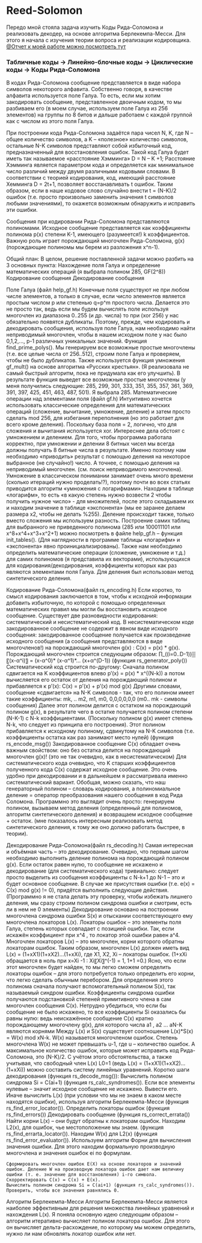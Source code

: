 # Reed-Solomon

Передо мной стояла задача изучить Коды Рида-Соломона и реализовать декодер, на основе алгоритма Берлекемпа-Месси. 
Для этого я начала с изучения теории вопроса и реализации кодировщика.
[@Отчет к моей работе можно посмотреть тут](https://github.com/YuliaKUA/Reed-Solomon/blob/main/ReedSolomon.pdf)

### Табличные коды -> Линейно-блочные коды -> Циклические коды -> Коды Рида-Соломона

В кодах Рида-Соломона сообщение представляется в виде набора символов некоторого алфавита. Собственно говоря, в качестве алфавита используется поле Галуа. 
То есть, если мы хотим закодировать сообщение, представленное двоичным кодом, то мы разбиваем его (в моем случае, используем поле Галуа из 256 элементов) на группы по 8 битов и дальше работаем с каждой группой как с числом из этого поля Галуа. 

При построении кода Рида-Соломона задаётся пара чисел N, K, где N – общее количество символов, а K – «полезное» количество символов, остальные N-K символов представляют собой избыточный код, предназначенный для восстановления ошибок. 
Такой код Галуа будет иметь так называемое «расстояние Хэмминга» D = N – K +1; Расстояние Хэмминга является параметром кода и определяется как минимальное число различий между двумя различными кодовыми словами. В соответствии с теорией кодирования, код, имеющий расстояние Хемминга D = 2t+1, позволяет восстанавливать t ошибок. 
Таким образом, если в наше кодовое слово случайно внести t = (N-K)/2 ошибок (т.е. просто произвольно заменить значения t символов любыми значениями), то окажется возможным обнаружить и исправить эти ошибки. 

Сообщения при кодировании Рида-Соломона представляются полиномами. Исходное сообщение представляется как коэффициенты полинома p(x) степени K-1, имеющего (разумеется!) k коэффициентов. Важную роль играет порождающий многочлен Рида-Соломона, g(x) (порождающие полиномы мы берем из разложения  x^n-1).

Общий план:
В целом, решение поставленной задачи можно разбить на 3 основных пункта:
	Нахождение поля Галуа и определение математических операций (я выбрала полином 285, GF(2^8))
	Кодирование сообщения
	Декодирование сообщения






Поле Галуа (файл help_gf.h)
Конечные поля существуют не при любом числе элементов, а только в случае, если число элементов является простым числом р или степенью q=p^m простого числа. Делается это не просто так, ведь если мы будем вычислять поле используя многочлен из диапазона 0..255 (и др. числа) то при (xor 256) у нас обязательно появятся дубликаты.
Поэтому, прежде, чем кодировать и декодировать сообщения, используя поле Галуа, нам необходимо найти неприводимый многочлен, чтобы в нашем исходном поле у нас было 0,1,2,..., p-1 различных уникальных значений.
Функция find_prime_polys(). Мы генерируем все возможные простые многочлены (т.е. все целые числа от 256..512), строим поле Галуа и проверяем, чтобы не было дубликатов. Также используется функция умножения gf_mult() на основе алгоритма «Русских крестьян». (Я реализовала не самый быстрый алгоритм, пока не придумала как его улучшить). В результате функция выведет все возможные простые многочлены (у меня получились следующие: 285, 299, 301, 333, 351, 355, 357, 361, 369, 391, 397, 425, 451, 463, 487, 501). Я выбрала 285.
Математические операции над элементами поля (файл gf.h)
Интуитивно хочется использовать классические определения для математических операций (сложение, вычитание, умножение, деление) и затем просто сделать mod 256, для избегания переполнения (но это работает для всего кроме деления). Поскольку база поля = 2, логично, что для сложения и вычитания используется xor.
Интереснее дела обстоят с умножением и делением.
Для того, чтобы программа работала корректно, при умножении и делении 8 битных чисел мы всегда должны получать 8 битные числа в результате. Именно поэтому нам необходимо «приводить» результат с помощью деления на некоторое выбранное (не случайно!) число. А точнее, с помощью деления на неприводимый многочлен. (см. поиск неприводимого многочлена).
Умножение в классическом понимании занимает очень много времени (сколько итераций нужно проделать!?), поэтому почти во всех статьях приводится алгоритм «умножения с логарифмами». Находим в таблице «логарифм», то есть «в какую степень нужно возвести 2 чтобы получить нужное число» - для множителей, после этого складываем их и находим значение в таблице «экспонента» (мы ее заранее делаем размера x2, чтобы не делать %255).
Деление происходит также, только вместо сложения мы используем разность. 
Построение самих таблиц для выбранного не приведенного полинома (285 или 100011101 или x^8+x^4+x^3+x^2+1) можно посмотреть в файле help_gf.h – функция init_tables(). (Для наглядности в программе таблицы «логарифм» и «экспонента» явно проинициализированы).
Также нам необходимо определить математические операции (сложение, умножение и т.д.) для самих полиномов (я представила их векторами), использующихся для кодирования/декодирования, коэффициенты которых как раз являются элементами поля Галуа.  Для деления был использован метод синтетического деления.




Кодирование Рида-Соломона(файл rs_encoding.h)
Если коротко, то смысл кодирования заключается в том, чтобы к исходной информации добавить избыточную, по которой с помощью определенных математических правил мы могли бы восстановить исходное сообщение.
Существует две разновидности кодирования: систематический и несистематический код. 
В несистематическом коде закодированное сообщение не содержит в явном виде исходного сообщения: закодированное сообщение получается как произведение исходного сообщения (а сообщения представляются в виде многочленов!) на порождающий многочлен g(x) : C(x) = p(x) * g(x). 
Порождающий многочлен строится следующим образом: 
∏_((i=0..D-1))▒〖(x-α^i)〗 = (x-α^0)* (x-α^1)*… (x+α^(D-1)) (функция rs_generator_poly())
Систематический код строится по-другому: Сначала полином сдвигается на K коэффициентов влево               p’(x) = p(x) * x^((N-k)) 
а потом вычисляется его остаток от деления на порождающий полином и прибавляется к p’(x):                         C(x) = p’(x) + p’(x) mod g(x) 
Другими словами, сообщение «сдвигается» на N-K символов - так, что его полином имеет такие коэффициенты: mk, .. m2, m1, m0, 0,0,0,0,0,0 (m0.. mk - символы сообщения) 
Далее этот полином делится с остатком на порождающий полином g(x), в результате чего в остатке получается полином степени (N-K-1) с N-k коэффициентами. (Поскольку полином g(x) имеет степень N-k, что следует из принципа его построения). Этот полином прибавляется к исходному полиному, сдвинутому на N-K символов (т.е. коэффициенты остатка как раз занимают место нулей) (функция rs_encode_msg())
Закодированное сообщение C(x) обладает очень важным свойством: оно без остатка делится на порождающий многочлен g(x)! (это не так очевидно, как в несистематическом)
Для систематического кода очевидно, что K старших коэффициентов полученного кода C(x) содержат исходное сообщение. Это очень удобно при декодировании и в дальнейшем я рассматривала именно систематический вариант. 
Обобщая, можно сказать, что наш генераторный полином – словарь кодирования, а полиномиальное деление = оператор преобразования нашего сообщения в код Рида Соломона.
Программно это выглядит очень просто: генерируем полином, вызываем метод деления (определенный для полиномов, алгоритм синтетического деления) и возвращаем исходное сообщение + остаток. (мне показалось интересным реализовать метод синтетического деления, к тому же оно должно работать быстрее, в теории).






Декодирование Рида-Соломона(файл rs_decoding.h)
Самая интересная и объёмная часть – это декодирование. Очевидно, что первым шагом необходимо выполнить деление полинома на порождающий полином g(x). Если остаток равен нулю, то сообщение не искажено и декодирование (для систематического кода) тривиально: следует просто выделить из сообщения коэффициенты с N-k+1 до N-1 – это и будет основное сообщение. В случае же присутствия ошибки (т.е. e(x) = С(x) mod g(x) != 0), придётся выполнить следующие действия. (Программно я не стала делать эту проверку, чтобы избежать лишнего деления, мы сразу строим полином синдрома ошибки и смотрим, есть ли в нем не 0 элементы)
Декодирование основано на построении многочлена синдрома ошибки S(x) и отыскании соответствующего ему многочлена локаторов L(x). Локаторы ошибок – это элементы поля Галуа, степень которых совпадает с позицией ошибки. Так, если искажён коэффициент при х^4 , то локатор этой ошибки равен а^4.
Многочлен локаторов L(x) – это многочлен, корни которого обратны локаторам ошибок. Таким образом, многочлен L(x) должен иметь вид L(x) = (1+xX1)(1+xX2)…(1+xXi), где X1, X2, Xi – локаторы ошибок. (1+xXi обращается в ноль при x=Xi -1 : Xi〖Xi〗^(-1) = 1, 1+1 =0.) Ясно, что если этот многочлен будет найден, то мы легко сможем определить локаторы ошибок – для этого потребуется только определить его корни, что легко сделать обычным перебором.
Для определения этого полинома сначала получают вспомогательный полином S(x), так называемый синдром ошибки. Коэффициенты синдрома ошибки получаются подстановкой степеней примитивного члена в сам многочлен сообщения C(x).
Нетрудно убедиться, что если бы сообщение не было искажено, то все коэффициенты Si оказались бы равны нулю: ведь неискажённое сообщение C(x) кратно порождающему многочлену g(x), для которого числа a1 , a2 … aN-K являются корнями
Между L(x) и S(x) существует соотношение L(x)*S(x) = W(x) mod xN-k. W(x) называется многочленом ошибок. Степень многочлена W(x) не может превышать u-1, где u – количество ошибок. А максимальное количество ошибок, которые может исправить код Рида-Соломона, это (N-K)/2. С учётом этого обстоятельства, а также учитывая, что свободный член L(x) L0=1 (ведь L(x) = (1+xX1)(1+xX2)…(1+xXi)) можно составить систему линейных уравнений. 
Коротко шаги декодирования (функция rs_decode_msg()):
	Вычислить полином синдрома Si = С(ai+1) (функция rs_calc_syndromes()).
	Если все элементы нулевые – значит исходное сообщение не искажено. Вывести его. 
	Иначе вычислить L(x) (при условии что мы не знаем в каком месте находятся ошибки), используя алгоритм Берлекемпа-Месси (функция rs_find_error_locator()).
	Определить локаторы ошибок (функция rs_find_errors())
	Декодировать сообщение (функция rs_correct_errata())
	Найти корни L(x) – они будут обратны к локаторам ошибок.
	Находим L2(x), для ошибок, чье местоположение мы знаем. (функция rs_find_errarta_locator()).
	Находим W(x) для L2(x) (функция rs_find_error_evaluator()).
	Используем алгоритм Форни для вычисления значения ошибки. Для этого находим формальную производную многочлена и значения ошибок еi по формулам. 
       
	Сформировать многочлен ошибок E(X) на основе локаторов и значений ошибок. Деление W на производную локатора ошибок дает нам величину ошибки (т. е. значение для восстановления) i-го символа.
	Скорректировать C(x) = C(x) + E(x).
	Вычислить полином синдрома Si = С(ai+1) (функция rs_calc_syndromes()).
	Проверить, чтобы все значения равнялись 0.
Алгоритм Берлекемпа-Месси
Алгоритм Берлекемпа-Месси является наиболее эффективным для решения множества линейных уравнений и нахождения L(x). Я поняла основную идею следующим образом – алгоритм итеративно вычисляет полином локатора ошибок. Для этого он вычисляет дельта-расхождение, по которому мы можем определить, нужно ли нам обновлять локатор ошибок или нет. 

